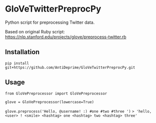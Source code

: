 # GloVeTwitterPreprocPy
Python script for preprocessing Twitter data.

Based on original Ruby script: https://nlp.stanford.edu/projects/glove/preprocess-twitter.rb

## Installation 
`pip install git+https://github.com/AntiDeprime/GloVeTwitterPreprocPy.git`

## Usage

`from GloVePreprocessor import GloVePreprocessor` 

`glove = GloVePreprocessor(lowercase=True)`

`glove.preprocess('Hello, @username! :) #one #two #three ')`
`> 'hello, <user> ! <smile> <hashtag> one <hashtag> two <hashtag> three'`
